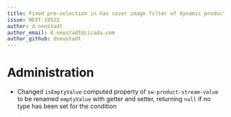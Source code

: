 ```yaml
---
title: Fixed pre-selection in has cover image filter of dynamic product groups
issue: NEXT-19522
author: d.neustadt
author_email: d.neustadt@cicada.com
author_github: dneustadt
---
```

# Administration
* Changed `isEmptyValue` computed property of `sw-product-stream-value` to be renamed `emptyValue` with getter and setter, returning `null` if no type has been set for the condition
